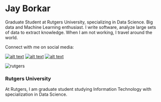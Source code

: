 # Jay Borkar

Graduate Student at Rutgers University, specializing in Data Science. Big data and Machine Learning enthusiast. I write software, analyze large sets of data to extract knowledge. When I am not working, I travel around the world.



Connect with me on social media:



[![alt text][1.1]][1]
[![alt text][2.1]][2]
[![alt text][3.1]][3]



<!-- links to social media icons -->
<!-- no need to change these -->

<!-- icons with padding -->

[1.1]: https://imgur.com/gallery/WLO1O (twitter icon with padding)
[2.1]: http://i.imgur.com/P3YfQoD.png (facebook icon with padding)
[3.1]: http://i.imgur.com/0o48UoR.png (github icon with padding)




<!-- links to your social media accounts -->
<!-- update these accordingly -->

[1]: https://www.linkedin.com/in/jayborkar/
[2]: https://www.facebook.com/jay.borkar.1
[3]: https://github.com/jayborkar

<!-- Please don't remove this: Grab your social icons from https://github.com/carlsednaoui/gitsocial -->
![rutgers](https://user-images.githubusercontent.com/17011130/34801143-fdc47662-f634-11e7-87d3-9921ad519ad7.png)

### Rutgers University
At Rutgers, I am graduate student studying Information Technology with specialization in Data Science. 
```markdown




